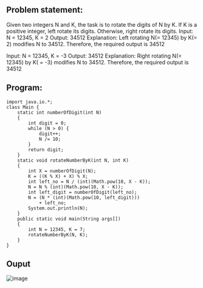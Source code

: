 ## Problem statement:
Given two integers N and K, the task is to rotate the digits of N by K. If K is a positive integer, left rotate its digits. Otherwise, right rotate its digits.
Input: N = 12345, K = 2
Output: 34512 
Explanation: 
Left rotating N(= 12345) by K(= 2) modifies N to 34512. 
Therefore, the required output is 34512


Input: N = 12345, K = -3
Output: 34512 
Explanation: 
Right rotating N(= 12345) by K( = -3) modifies N to 34512. 
Therefore, the required output is 34512
## Program:
```pyton
import java.io.*; 
class Main { 
	static int numberOfDigit(int N) 
	{ 
		int digit = 0; 
		while (N > 0) { 
			digit++; 
			N /= 10; 
		} 
		return digit; 
	} 
	static void rotateNumberByK(int N, int K) 
	{ 
		int X = numberOfDigit(N); 
		K = ((K % X) + X) % X; 
		int left_no = N / (int)(Math.pow(10, X - K)); 
		N = N % (int)(Math.pow(10, X - K)); 
		int left_digit = numberOfDigit(left_no); 
		N = (N * (int)(Math.pow(10, left_digit))) 
			+ left_no; 
		System.out.println(N); 
	} 
	public static void main(String args[]) 
	{ 
		int N = 12345, K = 7; 
		rotateNumberByK(N, K); 
	} 
} 
```
## Ouput
![image](https://github.com/user-attachments/assets/67518149-bae5-4cde-a325-760a96b7722a)

